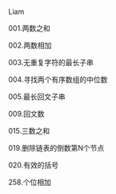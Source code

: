 Liam

001.两数之和  

002.两数相加  

003.无重复字符的最长子串  
  
004.寻找两个有序数组的中位数  

005.最长回文子串  

009.回文数

015.三数之和  

019.删除链表的倒数第N个节点  

020.有效的括号

258.个位相加
